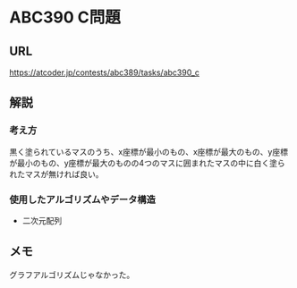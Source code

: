 # ABC390 C問題
## URL
https://atcoder.jp/contests/abc389/tasks/abc390_c
## 解説
### 考え方
黒く塗られているマスのうち、x座標が最小のもの、x座標が最大のもの、y座標が最小のもの、y座標が最大のものの4つのマスに囲まれたマスの中に白く塗られたマスが無ければ良い。
### 使用したアルゴリズムやデータ構造
- 二次元配列
## メモ
グラフアルゴリズムじゃなかった。
